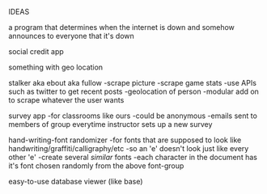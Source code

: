IDEAS

a program that determines when the internet is down and somehow announces to everyone that it's down

social credit app

something with geo location

stalker aka ebout aka fullow
  -scrape picture
  -scrape game stats
  -use APIs such as twitter to get recent posts
  -geolocation of person
  -modular add on to scrape whatever the user wants

survey app
  -for classrooms like ours
  -could be anonymous
  -emails sent to members of group everytime instructor sets up a new survey

hand-writing-font randomizer
  -for fonts that are supposed to look like handwriting/graffiti/calligraphy/etc
  -so an 'e' doesn't look just like every other 'e'
    -create several *similar* fonts
    -each character in the document has it's font chosen randomly from the above font-group

easy-to-use database viewer (like base)
